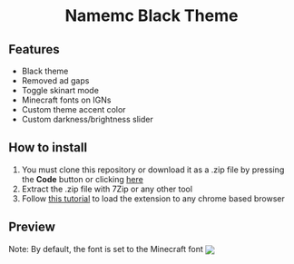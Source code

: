 <h1 align="center">Namemc Black Theme</h1>

## Features
- Black theme
- Removed ad gaps
- Toggle skinart mode
- Minecraft fonts on IGNs
- Custom theme accent color
- Custom darkness/brightness slider

## How to install
1. You must clone this repository or download it as a .zip file by pressing the **Code** button or clicking [here](https://github.com/dement6d/black-namemc/archive/refs/heads/main.zip)
2. Extract the .zip file with 7Zip or any other tool
3. Follow [this tutorial](https://developer.chrome.com/docs/extensions/mv3/getstarted/development-basics/#load-unpacked) to load the extension to any chrome based browser

## Preview
Note: By default, the font is set to the Minecraft font
<img src="https://github.com/dement6d/black-namemc/assets/93228501/e2fd0949-bdf3-4d5c-95e1-77a8a522b35b" align="center"/>
